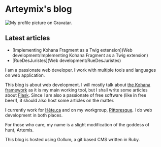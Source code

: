 # Arteymix's  blog

![My profile picture on Gravatar.](https://gravatar.com?s=qweqweqeqwe)

## Latest articles

* [Implementing Kohana Fragment as a Twig extension](Web development/Implementing Kohana Fragment as a Twig extension)
* [RueDesJuristes](Web development/RueDesJuristes)

I am a passionate web developer. I work with multiple tools and languages on web application.

This blog is about web development. I will mostly talk about [the Kohana framework](http://kohanaframework.org) as it is my main working tool, but I shall write some articles about [Flask](http://flask.pocoo.org). Since I am also a passionate of free software (like in free beer!), it should also host some articles on the matter.

I currently work for [Hète.ca](http://hete.ca) and on my workgroup, [Pittoresque](https://pittoresque.github.io). I do web development in both places.

For those who care, my name is a slight modification of the goddess of hunt, Artemis.

This blog is hosted using Gollum, a git based CMS written in Ruby.
